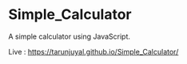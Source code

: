 # Simple_Calculator

A simple calculator using JavaScript.

Live : https://tarunjuyal.github.io/Simple_Calculator/
